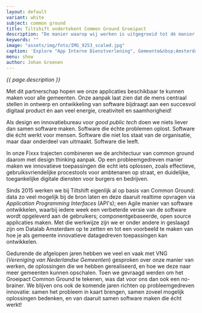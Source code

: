 ```yaml
---
layout: default
variant: white
subject: common ground
title: Tiltshift ondertekent Common Ground Groeipact
description: "De manier waarop wij werken is uitgegroeid tot dé manier waarop gemeenten samen software willen maken. Dat is tof! Het was voor ons dan ook logisch om Common Ground partner te worden."
keywords: ""
image: "assets/img/foto/IMG_9253_scaled.jpg"
caption: 'Explore "App Interne Dienstverlening", Gemeente&nbsp;Amsterdam'
menu: show
author: Johan Groenen
---
```

*{{ page.description }}*

Met dit partnerschap hopen we onze applicaties beschikbaar te kunnen maken voor alle gemeenten. Onze aanpak laat zien dat de mens centraal stellen in ontwerp en ontwikkeling van software bijdraagt aan een succesvol digitaal product én aan veel energie, creativiteit en saamhorigheid!

Als design en innovatiebureau voor *good public tech* doen we niets liever dan samen software maken. Software die échte problemen oplost. Software die écht werkt voor mensen. Software die niet los staat van de organisatie, maar daar onderdeel van uitmaakt. Software die leeft.

In onze Fixxx trajecten combineren we de architectuur van common ground daarom met design thinking aanpak. Op een probleemgedreven manier maken we innovatieve toepassingen die echt iets oplossen, zoals effectieve, gebruiksvriendelijke procestools voor ambtenaren op straat, en duidelijke, toegankelijke digitale diensten voor burgers en bedrijven.

Sinds 2015 werken we bij Tiltshift eigenlijk al op basis van Common Ground: data zo veel mogelijk bij de bron laten en deze daaruit realtime opvragen via *Application Programming Interfaces* (API's); een Agile manier van software ontwikkelen, waarbij iedere week een verbeterde versie van de software wordt opgeleverd aan de gebruikers; componentgebaseerde, open source applicaties maken. Met die werkwijze zijn we er onder andere in geslaagd zijn om Datalab Amsterdam op te zetten en tot een voorbeeld te maken van hoe je als gemeente innovatieve datagedreven toepassingen kan ontwikkelen.

Gedurende de afgelopen jaren hebben we veel en vaak met VNG (*Vereniging van Nederlandse Gemeenten*) gesproken over onze manier van werken, de oplossingen die we hebben gerealiseerd, en hoe we deze naar meer gemeenten kunnen opschalen. Toen we gevraagd werden om het Groeipact Common Ground te tekenen, was dat voor ons dan ook een no-brainer. We blijven ons ook de komende jaren richten op probleemgedreven innovatie: samen het probleem in kaart brengen, samen zoveel mogelijk oplossingen bedenken, en van daaruit samen software maken die écht werkt!
